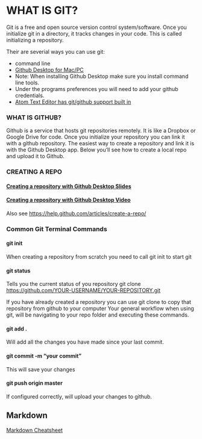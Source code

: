 # WHAT IS GIT?

Git is a free and open source version control system/software. Once you initialize git in a directory, it tracks changes in your code. This is called initializing a repository.

Their are severial ways you can use git:

* command line
* [Github Desktop for Mac/PC](https://desktop.github.com/)
 * Note: When installing Github Desktop make sure you install command line tools.
 * Under the programs preferences you will need to add your github credentials.
* [Atom Text Editor has git/github support built in](https://atom.io/)

### WHAT IS GITHUB?

Github is a service that hosts git repositories remotely. It is like a Dropbox or Google Drive for code. Once you initialize your repository you can link it with a github repository. The easiest way to create a repository and link it is with the Github Desktop app. Below you’ll see how to create a local repo and upload it to Github.

### CREATING A REPO

#### [Creating a repository with Github Desktop Slides](../files/Github.pdf)

#### [Creating a repository with Github Desktop Video](https://vimeo.com/251362770)

Also see https://help.github.com/articles/create-a-repo/

### Common Git Terminal Commands

#### git init

When creating a repository from scratch you need to call git init to start git

#### git status

Tells you the current status of you repository
git clone https://github.com/YOUR-USERNAME/YOUR-REPOSITORY.git

If you have already created a repository you can use git clone to copy that repository from github to your computer
Your general workflow when using git, will be navigating to your repo folder and executing these commands.

#### git add .

Will add all the changes you have made since your last commit.

#### git commit -m “your commit”

This will save your changes

#### git push origin master

If configured correctly, will upload your changes to github.

## Markdown

[Markdown Cheatsheet](https://github.com/adam-p/markdown-here/wiki/Markdown-Cheatsheet)
